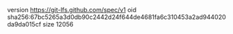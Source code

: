 version https://git-lfs.github.com/spec/v1
oid sha256:67bc5265a3d0db90c2442d24f644de4681fa6c310453a2ad944020da9da015cf
size 12056
